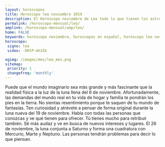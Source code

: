 ```yaml
---
layout: horoscopos
title: Horoscopo leo noviembre 2019
description: El Horóscopo noviembre de Leo todo lo que tienen los astros preparados para este mes, amor, trabajo, familia. Todo sobre astrologia, tarot, predicciones. Horoscopo gratis en español, predicciones y astrología.
permalink: /horoscopo-mensual/leo/
amplink: /horoscopo-mensual/amp/leo/
home: FALSE
keywords: horóscopo noviembre, horoscopos en español, horóscopo leo noviembre , horóscopo esperanza gracia, horoscop, horóscopos gratis, horoscopo leo, Tarot, Astrologia, Zodíaco, leo, horoscopo gratis, horoscopo del mes 
horoscopo:
 signo: leo
 video: -D0tP-mh3Zk

ogimg: /images/mes/leo_mes.png
sitemap:
 priority: 1
 changefreq: 'monthly'
---
```



Puede que el mundo imaginario sea más grande y más fascinante que la realidad física a la luz de la luna llena del 6 de noviembre. Afortunadamente, las demandas del mundo real en tu vida de hogar y familia te pondrán los pies en la tierra. No sientas resentimiento porque te saquen de tu mundo de fantasías. Ten curiosidad y atrévete a pensar de forma original durante la luna nueva del 19 de noviembre. Habla con todas las personas que conozcas y ve qué tienen para ofrecer. Tú tienes mucho para retribuir también. Sé más audaz y ve en busca de nuevos intereses y lugares. El 26 de noviembre, la luna conjunta a Saturno y forma una cuadratura con Mercurio, Marte y Neptuno. Las personas tendrán problemas para decir lo que piensan. 